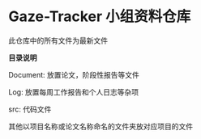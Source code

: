 # Gaze-Tracker 小组资料仓库

此仓库中的所有文件为最新文件

**目录说明**

Document: 放置论文，阶段性报告等文件

Log: 放置每周工作报告和个人日志等杂项

src: 代码文件

其他以项目名称或论文名称命名的文件夹放对应项目的文件